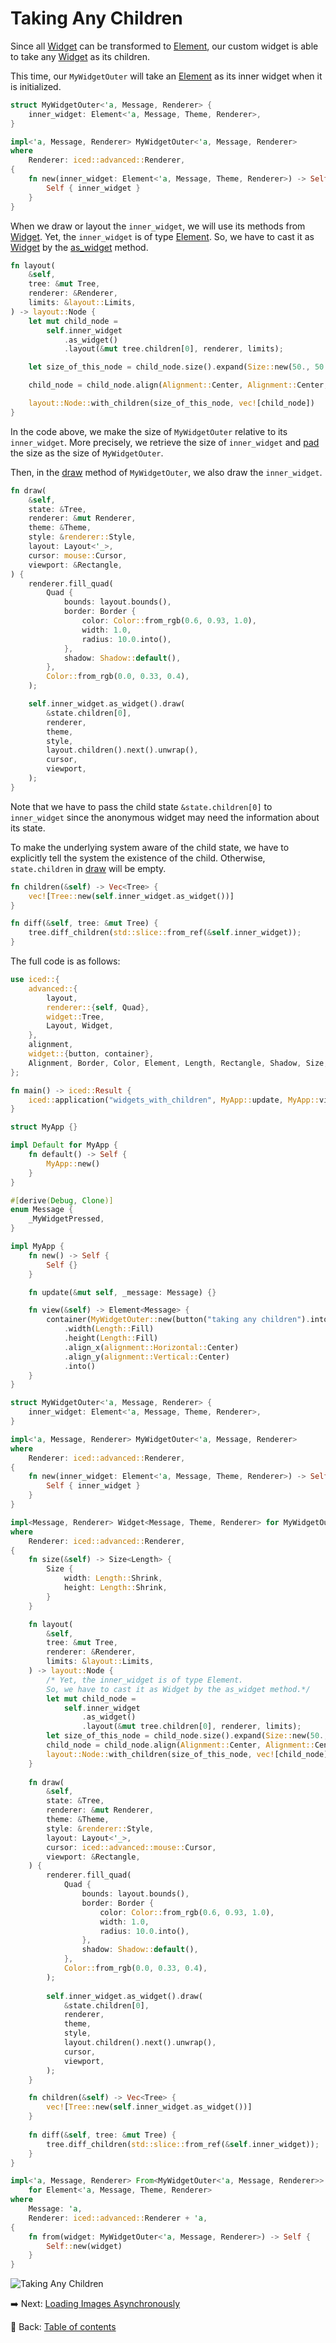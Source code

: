 # Taking Any Children

Since all [Widget](https://docs.rs/iced/0.12.1/iced/advanced/widget/trait.Widget.html) can be transformed to [Element](https://docs.rs/iced_core/0.12.1/iced_core/struct.Element.html), our custom widget is able to take any [Widget](https://docs.rs/iced/0.12.1/iced/advanced/widget/trait.Widget.html) as its children.

This time, our `MyWidgetOuter` will take an [Element](https://docs.rs/iced_core/0.12.1/iced_core/struct.Element.html) as its inner widget when it is initialized.

```rust
struct MyWidgetOuter<'a, Message, Renderer> {
    inner_widget: Element<'a, Message, Theme, Renderer>,
}

impl<'a, Message, Renderer> MyWidgetOuter<'a, Message, Renderer>
where
    Renderer: iced::advanced::Renderer,
{
    fn new(inner_widget: Element<'a, Message, Theme, Renderer>) -> Self {
        Self { inner_widget }
    }
}
```

When we draw or layout the `inner_widget`, we will use its methods from [Widget](https://docs.rs/iced/0.12.1/iced/advanced/widget/trait.Widget.html).
Yet, the `inner_widget` is of type [Element](https://docs.rs/iced_core/0.12.1/iced_core/struct.Element.html).
So, we have to cast it as [Widget](https://docs.rs/iced/0.12.1/iced/advanced/widget/trait.Widget.html) by the [as_widget](https://docs.rs/iced_core/0.12.1/iced_core/struct.Element.html#method.as_widget) method.

```rust
fn layout(
    &self,
    tree: &mut Tree,
    renderer: &Renderer,
    limits: &layout::Limits,
) -> layout::Node {
    let mut child_node =
        self.inner_widget
            .as_widget()
            .layout(&mut tree.children[0], renderer, limits);

    let size_of_this_node = child_node.size().expand(Size::new(50., 50.));

    child_node = child_node.align(Alignment::Center, Alignment::Center, size_of_this_node);

    layout::Node::with_children(size_of_this_node, vec![child_node])
}
```

In the code above, we make the size of `MyWidgetOuter` relative to its `inner_widget`.
More precisely, we retrieve the size of `inner_widget` and [pad](https://docs.rs/iced_core/0.12.1/iced_core/struct.Size.html#method.pad) the size as the size of `MyWidgetOuter`.

Then, in the [draw](https://docs.rs/iced/0.12.1/iced/advanced/widget/trait.Widget.html#tymethod.draw) method of `MyWidgetOuter`, we also draw the `inner_widget`.

```rust
fn draw(
    &self,
    state: &Tree,
    renderer: &mut Renderer,
    theme: &Theme,
    style: &renderer::Style,
    layout: Layout<'_>,
    cursor: mouse::Cursor,
    viewport: &Rectangle,
) {
    renderer.fill_quad(
        Quad {
            bounds: layout.bounds(),
            border: Border {
                color: Color::from_rgb(0.6, 0.93, 1.0),
                width: 1.0,
                radius: 10.0.into(),
            },
            shadow: Shadow::default(),
        },
        Color::from_rgb(0.0, 0.33, 0.4),
    );

    self.inner_widget.as_widget().draw(
        &state.children[0],
        renderer,
        theme,
        style,
        layout.children().next().unwrap(),
        cursor,
        viewport,
    );
}
```

Note that we have to pass the child state `&state.children[0]` to `inner_widget` since the anonymous widget may need the information about its state.

To make the underlying system aware of the child state, we have to explicitly tell the system the existence of the child.
Otherwise, `state.children` in [draw](https://docs.rs/iced/0.12.1/iced/advanced/widget/trait.Widget.html#tymethod.draw) will be empty.

```rust
fn children(&self) -> Vec<Tree> {
    vec![Tree::new(self.inner_widget.as_widget())]
}

fn diff(&self, tree: &mut Tree) {
    tree.diff_children(std::slice::from_ref(&self.inner_widget));
}
```

The full code is as follows:

```rust
use iced::{
    advanced::{
        layout,
        renderer::{self, Quad},
        widget::Tree,
        Layout, Widget,
    },
    alignment,
    widget::{button, container},
    Alignment, Border, Color, Element, Length, Rectangle, Shadow, Size, Theme,
};

fn main() -> iced::Result {
    iced::application("widgets_with_children", MyApp::update, MyApp::view).run()
}

struct MyApp {} 

impl Default for MyApp {
    fn default() -> Self {
        MyApp::new()
    }
}

#[derive(Debug, Clone)]
enum Message {
    _MyWidgetPressed,
}

impl MyApp {
    fn new() -> Self {
        Self {}
    }

    fn update(&mut self, _message: Message) {}

    fn view(&self) -> Element<Message> {
        container(MyWidgetOuter::new(button("taking any children").into()))
            .width(Length::Fill)
            .height(Length::Fill)
            .align_x(alignment::Horizontal::Center)
            .align_y(alignment::Vertical::Center)
            .into()
    }
}

struct MyWidgetOuter<'a, Message, Renderer> {
    inner_widget: Element<'a, Message, Theme, Renderer>,
}

impl<'a, Message, Renderer> MyWidgetOuter<'a, Message, Renderer>
where
    Renderer: iced::advanced::Renderer,
{
    fn new(inner_widget: Element<'a, Message, Theme, Renderer>) -> Self {
        Self { inner_widget }
    }
}

impl<Message, Renderer> Widget<Message, Theme, Renderer> for MyWidgetOuter<'_, Message, Renderer>
where
    Renderer: iced::advanced::Renderer,
{
    fn size(&self) -> Size<Length> {
        Size {
            width: Length::Shrink,
            height: Length::Shrink,
        }
    }

    fn layout(
        &self,
        tree: &mut Tree,
        renderer: &Renderer,
        limits: &layout::Limits,
    ) -> layout::Node {
        /* Yet, the inner_widget is of type Element.
        So, we have to cast it as Widget by the as_widget method.*/
        let mut child_node =
            self.inner_widget
                .as_widget()
                .layout(&mut tree.children[0], renderer, limits);
        let size_of_this_node = child_node.size().expand(Size::new(50., 50.));
        child_node = child_node.align(Alignment::Center, Alignment::Center, size_of_this_node);
        layout::Node::with_children(size_of_this_node, vec![child_node])
    }
  
    fn draw(
        &self,
        state: &Tree,
        renderer: &mut Renderer,
        theme: &Theme,
        style: &renderer::Style,
        layout: Layout<'_>,
        cursor: iced::advanced::mouse::Cursor,
        viewport: &Rectangle,
    ) {
        renderer.fill_quad(
            Quad {
                bounds: layout.bounds(),
                border: Border {
                    color: Color::from_rgb(0.6, 0.93, 1.0),
                    width: 1.0,
                    radius: 10.0.into(),
                },
                shadow: Shadow::default(),
            },
            Color::from_rgb(0.0, 0.33, 0.4),
        );
  
        self.inner_widget.as_widget().draw(
            &state.children[0],
            renderer,
            theme,
            style,
            layout.children().next().unwrap(),
            cursor,
            viewport,
        );
    }

    fn children(&self) -> Vec<Tree> {
        vec![Tree::new(self.inner_widget.as_widget())]
    }
  
    fn diff(&self, tree: &mut Tree) {
        tree.diff_children(std::slice::from_ref(&self.inner_widget));
    }
}

impl<'a, Message, Renderer> From<MyWidgetOuter<'a, Message, Renderer>>
    for Element<'a, Message, Theme, Renderer>
where
    Message: 'a,
    Renderer: iced::advanced::Renderer + 'a,
{
    fn from(widget: MyWidgetOuter<'a, Message, Renderer>) -> Self {
        Self::new(widget)
    }
}
```

![Taking Any Children](./pic/taking_any_children.png)

:arrow_right:  Next: [Loading Images Asynchronously](./loading_images_asynchronously.md)

:blue_book: Back: [Table of contents](./../README.md)
